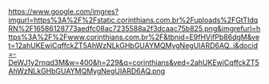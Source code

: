 https://www.google.com/imgres?imgurl=https%3A%2F%2Fstatic.corinthians.com.br%2Fuploads%2FGtTIdqRN%2F16586128773aedfc08ac7235588a2f3dcaac75b825.png&imgrefurl=https%3A%2F%2Fwww.corinthians.com.br%2F&tbnid=E9fHVifPb86dgM&vet=12ahUKEwiCqffckZT5AhWzNLkGHbGUAYMQMygNegUIARD6AQ..i&docid=-DeWJ1y2rnqd3M&w=400&h=229&q=corinthians&ved=2ahUKEwiCqffckZT5AhWzNLkGHbGUAYMQMygNegUIARD6AQ.png
